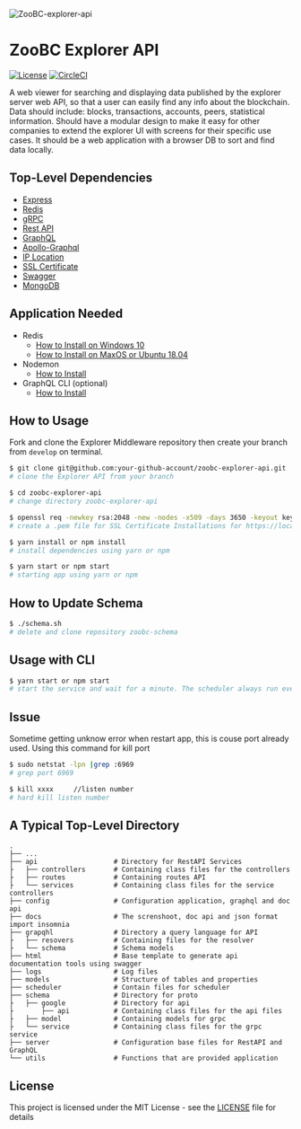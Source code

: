 ![ZooBC-explorer-api](https://user-images.githubusercontent.com/32409305/64093919-9f1b6900-cd8c-11e9-97a6-24385550a53c.png)

# ZooBC Explorer API

[![License](https://img.shields.io/badge/License-Apache%202.0-blue.svg)](https://opensource.org/licenses/Apache-2.0)
[![CircleCI](https://circleci.com/gh/zoobc/zoobc-explorer-api.svg?style=svg&circle-token=b4cabe3402e1055f17201d64f1dd47bfc0dcb3a2)](https://circleci.com/gh/zoobc/zoobc-explorer-api)


A web viewer for searching and displaying data published by the explorer server web API, so that a user can easily find any info about the blockchain. Data should include: blocks, transactions, accounts, peers, statistical information. Should have a modular design to make it easy for other companies to extend the explorer UI with screens for their specific use cases. It should be a web application with a browser DB to sort and find data locally.

## Top-Level Dependencies

- [Express](https://www.npmjs.com/package/express)
- [Redis](https://redis.io/topics/quickstart)
- [gRPC](https://grpc.io/docs/quickstart/node/)
- [Rest API](https://restfulapi.net/)
- [GraphQL](https://graphql.org/code/#javascript)
- [Apollo-Graphql](https://www.apollographql.com/docs/)
- [IP Location](https://www.npmjs.com/package/iplocation)
- [SSL Certificate](https://support.microfocus.com/kb/doc.php?id=7013103)
- [Swagger](https://swagger.io/)
- [MongoDB](https://www.mongodb.com/)

## Application Needed

- Redis
  - [How to Install on Windows 10](https://redislabs.com/blog/redis-on-windows-10/)
  - [How to Install on MaxOS or Ubuntu 18.04](https://www.digitalocean.com/community/tutorials/how-to-install-and-secure-redis-on-ubuntu-18-04)
- Nodemon
  - [How to Install](https://github.com/remy/nodemon#nodemon)
- GraphQL CLI (optional)
  - [How to Install](https://oss.prisma.io/content/graphql-cli/01-overview)

## How to Usage

Fork and clone the Explorer Middleware repository then create your branch from ```develop``` on terminal.

```bash
$ git clone git@github.com:your-github-account/zoobc-explorer-api.git
# clone the Explorer API from your branch

$ cd zoobc-explorer-api
# change directory zoobc-explorer-api

$ openssl req -newkey rsa:2048 -new -nodes -x509 -days 3650 -keyout key.pem -out cert.pem
# create a .pem file for SSL Certificate Installations for https://localhost

$ yarn install or npm install
# install dependencies using yarn or npm

$ yarn start or npm start
# starting app using yarn or npm
```

## How to Update Schema

```bash
$ ./schema.sh
# delete and clone repository zoobc-schema
```

## Usage with CLI

```bash
$ yarn start or npm start
# start the service and wait for a minute. The scheduler always run evey minute to check for any updates
```

## Issue

Sometime getting unknow error when restart app, this is couse port already used. Using this command for kill port

```bash
$ sudo netstat -lpn |grep :6969
# grep port 6969

$ kill xxxx     //listen number
# hard kill listen number
```

## A Typical Top-Level Directory

    .
    ├── ...
    ├── api                   # Directory for RestAPI Services
    ├   ├── controllers       # Containing class files for the controllers
    ├   ├── routes            # Containing routes API
    ├   └── services          # Containing class files for the service controllers
    ├── config                # Configuration application, graphql and doc api
    ├── docs                  # The screnshoot, doc api and json format import insomnia
    ├── grapqhl               # Directory a query language for API
    ├   ├── resovers          # Containing files for the resolver
    ├   └── schema            # Schema models
    ├── html                  # Base template to generate api documentation tools using swagger
    ├── logs                  # Log files
    ├── models                # Structure of tables and properties
    ├── scheduler             # Contain files for scheduler
    ├── schema                # Directory for proto
    ├   ├── google            # Directory for api
    ├       ├── api           # Containing class files for the api files
    ├   ├── model             # Containing models for grpc
    ├   └── service           # Containing class files for the grpc service
    ├── server                # Configuration base files for RestAPI and GraphQL
    └── utils                 # Functions that are provided application

## License

This project is licensed under the MIT License - see the [LICENSE](LICENSE) file for details
